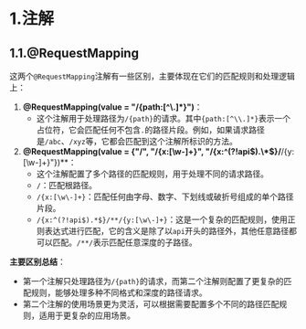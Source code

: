 # 1.注解

## 1.1.@RequestMapping

这两个`@RequestMapping`注解有一些区别，主要体现在它们的匹配规则和处理逻辑上：

1. **@RequestMapping(value = "/{path:[^\\.]\*}")**：
   - 这个注解用于处理路径为`/{path}`的请求。其中`{path:[^\\.]*}`表示一个占位符，它会匹配任何不包含`.`的路径片段。例如，如果请求路径是`/abc`、`/xyz`等，它都会匹配到这个注解所标识的方法。
2. **@RequestMapping(value = {"/", "/{x:[\w\-]+}", "/{x:^(?!api$).\*$}/**/{y:[\w\-]+}"})**：
   - 这个注解配置了多个路径的匹配规则，用于处理不同的请求路径。
   - `/`：匹配根路径。
   - `/{x:[\w\-]+}`：匹配任何由字母、数字、下划线或破折号组成的单个路径片段。
   - `/{x:^(?!api$).*$}/**/{y:[\w\-]+}`：这是一个复杂的匹配规则，使用正则表达式进行匹配，它的含义是除了以`api`开头的路径外，其他任意路径都可以匹配。`/**/`表示匹配任意深度的子路径。

**主要区别总结**：

- 第一个注解只处理路径为`/{path}`的请求，而第二个注解则配置了更复杂的匹配规则，能够处理多种不同格式和深度的路径请求。
- 第二个注解的使用场景更为灵活，可以根据需要配置多个不同的路径匹配规则，适用于更复杂的应用场景。

